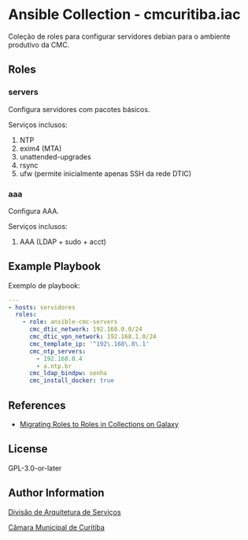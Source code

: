 # Ansible Collection - cmcuritiba.iac

Coleção de roles para configurar servidores debian para o ambiente produtivo da CMC.

## Roles

### servers

Configura servidores com pacotes básicos.

Serviços inclusos:

1. NTP
1. exim4 (MTA)
1. unattended-upgrades
1. rsync
1. ufw (permite inicialmente apenas SSH da rede DTIC)  

### aaa

Configura AAA.

Serviços inclusos:

1. AAA (LDAP + sudo + acct)

## Example Playbook

<!-- Including an example of how to use your role (for instance, with variables passed in as parameters) is always nice for users too: -->

Exemplo de playbook:

```yaml
---
- hosts: servidores
  roles:
    - role: ansible-cmc-servers
      cmc_dtic_network: 192.168.0.0/24
      cmc_dtic_vpn_network: 192.168.1.0/24
      cmc_template_ip: '^192\.168\.0\.1'
      cmc_ntp_servers:
        - 192.168.0.4
        - a.ntp.br
      cmc_ldap_bindpw: senha
      cmc_install_docker: true
```

## References

- [Migrating Roles to Roles in Collections on Galaxy](https://docs.ansible.com/ansible/latest/dev_guide/migrating_roles.html)

## License

GPL-3.0-or-later

## Author Information

[Divisão de Arquitetura de Serviços](mailto:arquitetura-ti@cmc.pr.gov.br)

[Câmara Municipal de Curitiba](https://cmc.pr.gov.br)

<!-- An optional section for the role authors to include contact information, or a website (HTML is not allowed). -->
